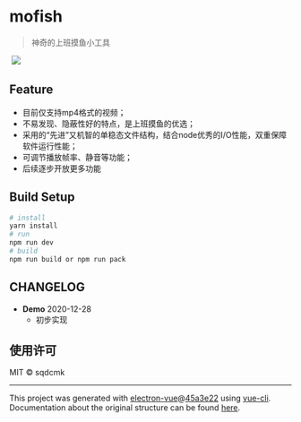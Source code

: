 # mofish

> 神奇的上班摸鱼小工具



​																[![](https://img.shields.io/badge/power%20by-electron%20vue-blue.svg)](https://github.com/SimulatedGREG/electron-vue)    



## Feature
* 目前仅支持mp4格式的视频；
* 不易发现、隐蔽性好的特点，是上班摸鱼的优选；
* 采用的“先进”又机智的单稳态文件结构，结合node优秀的I/O性能，双重保障软件运行性能；
* 可调节播放帧率、静音等功能；
* 后续逐步开放更多功能



## Build Setup
``` bash
# install
yarn install
# run
npm run dev
# build
npm run build or npm run pack

```



## CHANGELOG

* **Demo**   2020-12-28
  * 初步实现



## 使用许可

MIT © sqdcmk

---
This project was generated with [electron-vue](https://github.com/SimulatedGREG/electron-vue)@[45a3e22](https://github.com/SimulatedGREG/electron-vue/tree/45a3e224e7bb8fc71909021ccfdcfec0f461f634) using [vue-cli](https://github.com/vuejs/vue-cli). Documentation about the original structure can be found [here](https://simulatedgreg.gitbooks.io/electron-vue/content/index.html).
